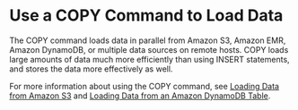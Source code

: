 # Use a COPY Command to Load Data<a name="c_best-practices-use-copy"></a>

The COPY command loads data in parallel from Amazon S3, Amazon EMR, Amazon DynamoDB, or multiple data sources on remote hosts\. COPY loads large amounts of data much more efficiently than using INSERT statements, and stores the data more effectively as well\.

 For more information about using the COPY command, see [Loading Data from Amazon S3](t_Loading-data-from-S3.md) and [Loading Data from an Amazon DynamoDB Table](t_Loading-data-from-dynamodb.md)\.